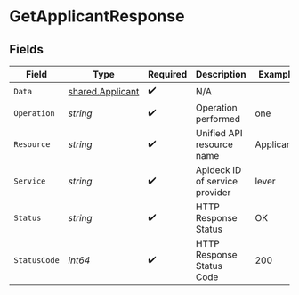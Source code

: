 # GetApplicantResponse


## Fields

| Field                                                | Type                                                 | Required                                             | Description                                          | Example                                              |
| ---------------------------------------------------- | ---------------------------------------------------- | ---------------------------------------------------- | ---------------------------------------------------- | ---------------------------------------------------- |
| `Data`                                               | [shared.Applicant](../../models/shared/applicant.md) | :heavy_check_mark:                                   | N/A                                                  |                                                      |
| `Operation`                                          | *string*                                             | :heavy_check_mark:                                   | Operation performed                                  | one                                                  |
| `Resource`                                           | *string*                                             | :heavy_check_mark:                                   | Unified API resource name                            | Applicants                                           |
| `Service`                                            | *string*                                             | :heavy_check_mark:                                   | Apideck ID of service provider                       | lever                                                |
| `Status`                                             | *string*                                             | :heavy_check_mark:                                   | HTTP Response Status                                 | OK                                                   |
| `StatusCode`                                         | *int64*                                              | :heavy_check_mark:                                   | HTTP Response Status Code                            | 200                                                  |